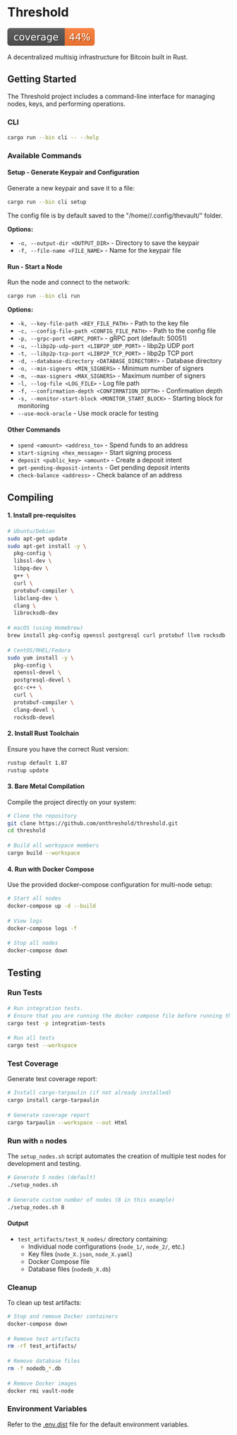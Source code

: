 # Threshold

[![cov](https://github.com/onthreshold/threshold/blob/gh-pages/badges/coverage.svg)](https://github.com/devflowinc/threshold/actions)

A decentralized multisig infrastructure for Bitcoin built in Rust.

## Getting Started

The Threshold project includes a command-line interface for managing nodes, keys, and performing operations.

### CLI

```bash
cargo run --bin cli -- --help
```

### Available Commands

#### Setup - Generate Keypair and Configuration

Generate a new keypair and save it to a file:

```bash
cargo run --bin cli setup
```

The config file is by default saved to the "/home/<username>/.config/thevault/" folder.

**Options:**

- `-o, --output-dir <OUTPUT_DIR>` - Directory to save the keypair
- `-f, --file-name <FILE_NAME>` - Name for the keypair file

#### Run - Start a Node

Run the node and connect to the network:

```bash
cargo run --bin cli run
```

**Options:**

- `-k, --key-file-path <KEY_FILE_PATH>` - Path to the key file
- `-c, --config-file-path <CONFIG_FILE_PATH>` - Path to the config file
- `-p, --grpc-port <GRPC_PORT>` - gRPC port (default: 50051)
- `-u, --libp2p-udp-port <LIBP2P_UDP_PORT>` - libp2p UDP port
- `-t, --libp2p-tcp-port <LIBP2P_TCP_PORT>` - libp2p TCP port
- `-d, --database-directory <DATABASE_DIRECTORY>` - Database directory
- `-o, --min-signers <MIN_SIGNERS>` - Minimum number of signers
- `-m, --max-signers <MAX_SIGNERS>` - Maximum number of signers
- `-l, --log-file <LOG_FILE>` - Log file path
- `-f, --confirmation-depth <CONFIRMATION_DEPTH>` - Confirmation depth
- `-s, --monitor-start-block <MONITOR_START_BLOCK>` - Starting block for monitoring
- `--use-mock-oracle` - Use mock oracle for testing

#### Other Commands

- `spend <amount> <address_to>` - Spend funds to an address
- `start-signing <hex_message>` - Start signing process
- `deposit <public_key> <amount>` - Create a deposit intent
- `get-pending-deposit-intents` - Get pending deposit intents
- `check-balance <address>` - Check balance of an address

## Compiling

#### 1. Install pre-requisites

```bash
# Ubuntu/Debian
sudo apt-get update
sudo apt-get install -y \
  pkg-config \
  libssl-dev \
  libpq-dev \
  g++ \
  curl \
  protobuf-compiler \
  libclang-dev \
  clang \
  librocksdb-dev

# macOS (using Homebrew)
brew install pkg-config openssl postgresql curl protobuf llvm rocksdb

# CentOS/RHEL/Fedora
sudo yum install -y \
  pkg-config \
  openssl-devel \
  postgresql-devel \
  gcc-c++ \
  curl \
  protobuf-compiler \
  clang-devel \
  rocksdb-devel
```

#### 2. Install Rust Toolchain

Ensure you have the correct Rust version:

```bash
rustup default 1.87
rustup update
```

#### 3. Bare Metal Compilation

Compile the project directly on your system:

```bash
# Clone the repository
git clone https://github.com/onthreshold/threshold.git
cd threshold

# Build all workspace members
cargo build --workspace
```

#### 4. Run with Docker Compose

Use the provided docker-compose configuration for multi-node setup:

```bash
# Start all nodes
docker-compose up -d --build

# View logs
docker-compose logs -f

# Stop all nodes
docker-compose down
```

## Testing

### Run Tests

```bash
# Run integration tests.
# Ensure that you are running the docker compose file before running the tests (`docker-compose up -d --build`)
cargo test -p integration-tests

# Run all tests
cargo test --workspace
```

### Test Coverage

Generate test coverage report:

```bash
# Install cargo-tarpaulin (if not already installed)
cargo install cargo-tarpaulin

# Generate coverage report
cargo tarpaulin --workspace --out Html
```

### Run with `n` nodes

The `setup_nodes.sh` script automates the creation of multiple test nodes for development and testing.

```bash
# Generate 5 nodes (default)
./setup_nodes.sh

# Generate custom number of nodes (8 in this example)
./setup_nodes.sh 8
```

#### Output

- `test_artifacts/test_N_nodes/` directory containing:
  - Individual node configurations (`node_1/`, `node_2/`, etc.)
  - Key files (`node_X.json`, `node_X.yaml`)
  - Docker Compose file
  - Database files (`nodedb_X.db`)

### Cleanup

To clean up test artifacts:

```bash
# Stop and remove Docker containers
docker-compose down

# Remove test artifacts
rm -rf test_artifacts/

# Remove database files
rm -f nodedb_*.db

# Remove Docker images
docker rmi vault-node
```

### Environment Variables

Refer to the [.env.dist](https://github.com/onthreshold/threshold/blob/main/.env.dist) file for the default environment variables.
